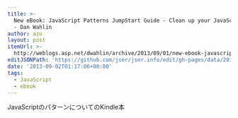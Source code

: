 ```yaml
---
title: >-
  New eBook: JavaScript Patterns JumpStart Guide - Clean up your JavaScript Code
  - Dan Wahlin
author: azu
layout: post
itemUrl: >-
  http://weblogs.asp.net/dwahlin/archive/2013/09/01/new-ebook-javascript-patterns-jumpstart-guide-clean-up-your-javascript-code.aspx
editJSONPath: 'https://github.com/jser/jser.info/edit/gh-pages/data/2013/09/index.json'
date: '2013-09-02T01:17:06+00:00'
tags:
  - JavaScript
  - ebook
---
```

JavaScriptのパターンについてのKindle本
